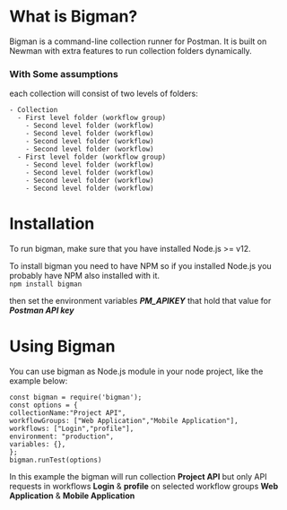 # What is Bigman?

Bigman is a command-line collection runner for Postman. It is built on Newman with extra features to run collection folders dynamically.

### With Some assumptions

each collection will consist of two levels of folders:

```
- Collection
  - First level folder (workflow group)
    - Second level folder (workflow)
    - Second level folder (workflow)
    - Second level folder (workflow)
    - Second level folder (workflow)
  - First level folder (workflow group)
    - Second level folder (workflow)
    - Second level folder (workflow)
    - Second level folder (workflow)
    - Second level folder (workflow)
```

# Installation

To run bigman, make sure that you have installed Node.js >= v12.

To install bigman you need to have NPM so if you installed Node.js you probably have NPM also installed with it.<br/>
`npm install bigman`

then set the environment variables **_PM_APIKEY_** that hold that value for **_Postman API key_**

# Using Bigman

You can use bigman as Node.js module in your node project, like the example below:

```
const bigman = require('bigman');
const options = {
collectionName:"Project API",
workflowGroups: ["Web Application","Mobile Application"],
workflows: ["Login","profile"],
environment: "production",
variables: {},
};
bigman.runTest(options)
```

In this example the bigman will run collection **Project API** but only API requests in workflows **Login** & **profile** on selected workflow groups **Web Application** & **Mobile Application**
